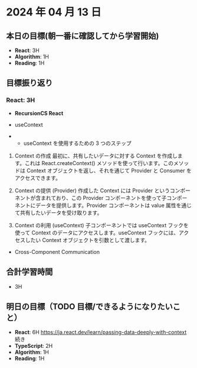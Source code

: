 # 2024 年 04 月 13 日

## 本日の目標(朝一番に確認してから学習開始)

-   **React**: 3H
-   **Algorithm**: 1H
-   **Reading**: 1H

## 目標振り返り

### React: 3H

-   **RecursionCS React**

-   useContext

-   -   useContext を使用するための 3 つのステップ

1. Context の作成
   最初に、共有したいデータに対する Context を作成します。これは React.createContext() メソッドを使って行います。このメソッドは Context オブジェクトを返し、それを通じて Provider と Consumer をアクセスできます。

2. Context の提供 (Provider)
   作成した Context には Provider というコンポーネントが含まれており、この Provider コンポーネントを使って子コンポーネントにデータを提供します。Provider コンポーネントは value 属性を通じて共有したいデータを受け取ります。

3. Context の利用 (useContext)
   子コンポーネントでは useContext フックを使って Context のデータにアクセスします。useContext フックには、アクセスしたい Context オブジェクトを引数として渡します。

-   Cross-Component Communication

## 合計学習時間

-   3H

## 明日の目標（TODO 目標/できるようになりたいこと）

-   **React**: 6H
    https://ja.react.dev/learn/passing-data-deeply-with-context 続き
-   **TypeScript**: 2H
-   **Algorithm**: 1H
-   **Reading**: 1H

